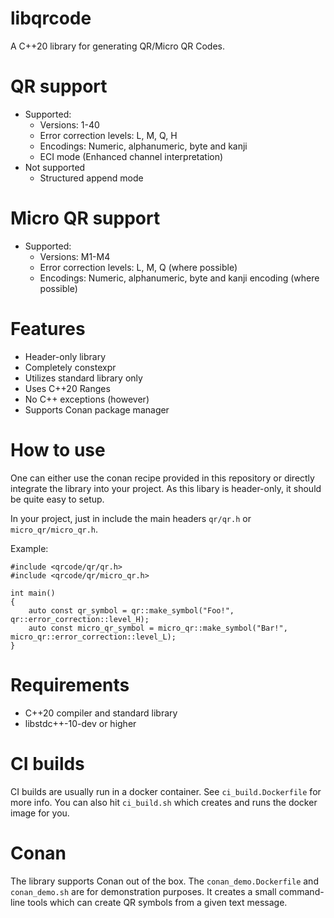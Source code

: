 # libqrcode
A C++20 library for generating QR/Micro QR Codes.

# QR support
* Supported: 
  * Versions: 1-40
  * Error correction levels: L, M, Q, H
  * Encodings: Numeric, alphanumeric, byte and kanji
  * ECI mode (Enhanced channel interpretation)
* Not supported
  * Structured append mode

# Micro QR support
* Supported:
  * Versions: M1-M4
  * Error correction levels: L, M, Q (where possible)
  * Encodings: Numeric, alphanumeric, byte and kanji encoding (where possible)

# Features
* Header-only library
* Completely constexpr
* Utilizes standard library only
* Uses C++20 Ranges
* No C++ exceptions (however)
* Supports Conan package manager

# How to use
One can either use the conan recipe provided in this repository or directly integrate the library into your project.
As this libary is header-only, it should be quite easy to setup.

In your project, just in include the main headers `qr/qr.h` or `micro_qr/micro_qr.h`.

Example:
```
#include <qrcode/qr/qr.h>
#include <qrcode/qr/micro_qr.h>

int main()
{
    auto const qr_symbol = qr::make_symbol("Foo!", qr::error_correction::level_H);
    auto const micro_qr_symbol = micro_qr::make_symbol("Bar!", micro_qr::error_correction::level_L);
}
```

# Requirements
* C++20 compiler and standard library
* libstdc++-10-dev or higher

# CI builds
CI builds are usually run in a docker container.
See `ci_build.Dockerfile` for more info.
You can also hit `ci_build.sh` which creates and runs the docker image for you.

# Conan
The library supports Conan out of the box.
The `conan_demo.Dockerfile` and `conan_demo.sh` are for demonstration purposes.
It creates a small command-line tools which can create QR symbols from a given text message.
